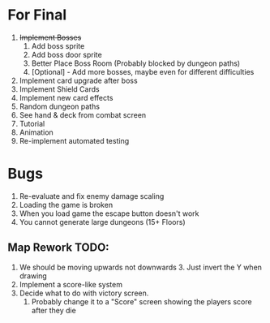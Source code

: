 # For Final
1. ~~Implement Bosses~~
   1. Add boss sprite
   2. Add boss door sprite
   3. Better Place Boss Room (Probably blocked by dungeon paths)
   4. [Optional] - Add more bosses, maybe even for different difficulties
2. Implement card upgrade after boss
3. Implement Shield Cards
4. Implement new card effects
5. Random dungeon paths
6. See hand & deck from combat screen
7. Tutorial
8. Animation
9. Re-implement automated testing

# Bugs
1. Re-evaluate and fix enemy damage scaling
2. Loading the game is broken
3. When you load game the escape button doesn't work
4. You cannot generate large dungeons (15+ Floors)

## Map Rework TODO:
1. We should be moving upwards not downwards
   3. Just invert the Y when drawing
2. Implement a score-like system
3. Decide what to do with victory screen.
   1. Probably change it to a "Score" screen showing the players score after they die